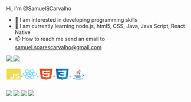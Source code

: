 Hi, I'm @SamuelSCarvalho
- 👀 I am interested in developing programming skills
- 🌱 I am currently learning node.js, html5, CSS, Java, Java Script, React Native
- 📫 How to reach me send an email to samuel.soarescarvalho@gmail.com
 <div>
  <a href="https://github.com/SamuelSCarvalho">
  <img height="180em" src="https://github-readme-stats.vercel.app/api?username=SamuelScarvalho&show_icons=true&theme=dracula&include_all_commits=true&count_private=true"/>
  <img height="180em" src="https://github-readme-stats.vercel.app/api/top-langs/?username=SamuelScarvalho&layout=compact&langs_count=7&theme=dracula"/>
</div>
  <div style="display: inline_block"><br>
  <img align="center" alt="Samu-Js" height="30" width="40" src="https://raw.githubusercontent.com/devicons/devicon/master/icons/javascript/javascript-plain.svg">
  <img align="center" alt="Samu-React" height="30" width="40" src="https://raw.githubusercontent.com/devicons/devicon/master/icons/react/react-original.svg">
  <img align="center" alt="Samu-HTML" height="30" width="40" src="https://raw.githubusercontent.com/devicons/devicon/master/icons/html5/html5-original.svg">
  <img align="center" alt="Samu-CSS" height="30" width="40" src="https://raw.githubusercontent.com/devicons/devicon/master/icons/css3/css3-original.svg">
  <img align="center" alt="Samu-java" height="30" width="40" src="https://raw.githubusercontent.com/devicons/devicon/master/icons/java/java-original.svg">  
 </div>
  
  
   ##
 
<div> 
  <a href="https://www.youtube.com/channel/UCN6NbIDSxAnpaztWhDTYyWw" target="_blank"><img src="https://img.shields.io/badge/YouTube-FF0000?style=for-the-badge&logo=youtube&logoColor=white" target="_blank"></a>
  <a href="https://www.instagram.com/samuelsoarescarvalho/" target="_blank"><img src="https://img.shields.io/badge/-Instagram-%23E4405F?style=for-the-badge&logo=instagram&logoColor=white" target="_blank"></a>
  <a href = "mailto:samuel.soarescarvalho@gmail.com"><img src="https://img.shields.io/badge/-Gmail-%23333?style=for-the-badge&logo=gmail&logoColor=white" target="_blank"></a>
  <a href="https://www.linkedin.com/in/samuel-soares-carvalho-667b5033/" target="_blank"><img src="https://img.shields.io/badge/-LinkedIn-%230077B5?style=for-the-badge&logo=linkedin&logoColor=white" target="_blank"></a> 
 
</div>

  
<!---
SamuelSCarvalho/SamuelSCarvalho is a ✨ special ✨ repository because its `README.md` (this file) appears on your GitHub profile.
You can click the Preview link to take a look at your changes.
--->
